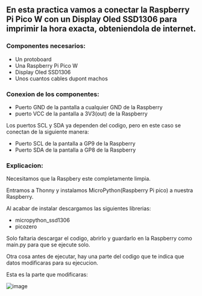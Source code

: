 ## En esta practica vamos a conectar la Raspberry Pi Pico W con un Display Oled SSD1306 para imprimir la hora exacta, obteniendola de internet.

### Componentes necesarios:

- Un protoboard
- Una Raspberry Pi Pico W
- Display Oled SSD1306
- Unos cuantos cables dupont machos

### Conexion de los componentes:

- Puerto GND de la pantalla a cualquier GND de la Raspberry
- puerto VCC de la pantalla a 3V3(out) de la Raspberry

Los puertos SCL y SDA ya dependen del codigo, pero en este caso se conectan de la siguiente manera:

- Puerto SCL de la pantalla a GP9 de la Raspberry
- Puerto SDA de la pantalla a GP8 de la Raspberry

### Explicacion:

Necesitamos que la Raspbery este completamente limpia.

Entramos a Thonny y instalamos MicroPython(Raspberry Pi pico) a nuestra Raspberry.

Al acabar de instalar descargamos las siguientes librerias:

- micropython_ssd1306
- picozero

Solo faltaria descargar el codigo, abrirlo y guardarlo en la Raspberry como main.py para que se ejecute solo.

Otra cosa antes de ejecutar, hay una parte del codigo que te indica que datos modificaras para su ejecucion.

Esta es la parte que modificaras:

![image](https://user-images.githubusercontent.com/112134604/236651838-4798ab24-9b4d-415b-b112-34deed37b40d.png)
